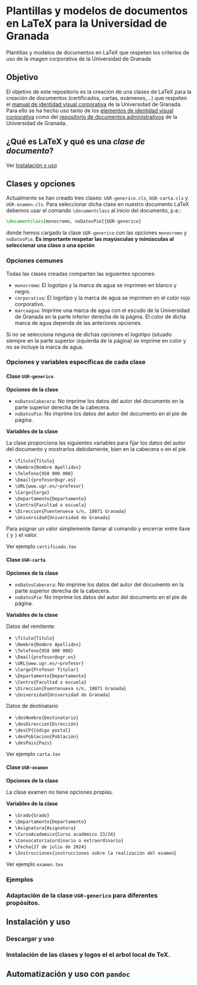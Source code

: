 # Plantillas y modelos de documentos en LaTeX para la Universidad de Granada

Plantillas y modelos de documentos en LaTeX que respeten los criterios de uso de la imagen corporativa de la Universidad de Granada

## Objetivo

El objetivo de este repositorio es la creación de una clases de LaTeX para la creación de documentos (certificados, cartas, exámenes,...) que respeten el [manual de identidad visual corporativa](https://secretariageneral.ugr.es/sites/webugr/secretariageneral/public/inline-files/Manual_IVC_UGR_1.pdf) de la Universidad de Granada. Para ello se ha hecho uso tanto de los [elementos de identidad visual corporativa](https://secretariageneral.ugr.es/informacion/servicios/identidad-visual/descarga) como del [repositorio de documentos administrativos](https://institucional.ugr.es/areas/coordinacion-y-proyectos/proyectos/homogeneizacion/documentos-administrativos/repositorio) de la Universidad de Granada.

## ¿Qué es LaTeX y qué es una *clase de documento*?

Ver [Instalación y uso](#instalacion-y-uso)

## Clases y opciones
Actualmente se han creado tres clases: `UGR-generico.cls`, `UGR-carta.cls` y `UGR-examen.cls`. Para seleccionar dicha clase en nuestro documento LaTeX debemos usar el comando `\documentclass` al inicio del documento, p.e.:
```tex
\documentclass[monocromo, noDatosPie]{UGR-generico}
```
donde hemos cargado la clase `UGR-generico` con las opciones `monocromo` y `noDatosPie`. **Es importante respetar las mayúsculas y minúsculas al seleccionar una clase o una opción**

### Opciones comunes
Todas las clases creadas comparten las siguientes opciones:
- `monocromo`: El logotipo y la marca de agua se imprimen en blanco y negro.
- `corporativo`: El logotipo y la marca de agua se imprimen en el color rojo corporativo.
- `marcaagua`: Imprime una marca de agua con el escudo de la Universidad de Granada en la parte inferior derecha de la página. El color de dicha marca de agua depende de las anteriores opciones.

Si no se selecciona ninguna de dichas opciones el logotipo (situado siempre en la parte superior izquierda de la página) se imprime en color y no se incluye la marca de agua.
### Opciones y variables específicas de cada clase

#### Clase `UGR-generico`
**Opciones de la clase**

- `noDatosCabecera`: No imprime los datos del autor del documento en la parte superior derecha de la cabecera.
- `noDatosPie`: No imprime los datos del autor del documento en el pie de página.

**Variables de la clase**

La clase proporciona las siguientes variables para fijar los datos del autor del documento y mostrarlos debidamente, bien en la cabecera o en el pie.
 
- `\Titulo{Título}`
- `\Nombre{Nombre Apellidos}`
- `\Telefono{958 000 000}`
- `\Email{profesor@ugr.es}`
- `\URL{www.ugr.es/~profesor}`
- `\Cargo{Cargo}`
- `\Departamento{Departamento}`
- `\Centro{Facultad o escuela}`
- `\Direccion{Fuentenueva s/n, 18071 Granada}`
- `\Universidad{Universidad de Granada}`

Para asignar un valor simplemente llamar al comando y encerrar entre llave `{` y `}` el valor.

Ver ejemplo `certificado.tex`

#### Clase `UGR-carta`
**Opciones de la clase**
- `noDatosCabecera`: No imprime los datos del autor del documento en la parte superior derecha de la cabecera.
- `noDatosPie`: No imprime los datos del autor del documento en el pie de página.

**Variables de la clase**

Datos del remitente:

- `\Titulo{Título}`
- `\Nombre{Nombre Apellidos}`
- `\Telefono{958 000 000}`
- `\Email{profesor@ugr.es}`
- `\URL{www.ugr.es/~profesor}`
- `\Cargo{Profesor Titular}`
- `\Departamento{Departamento}`
- `\Centro{Facultad o escuela}`
- `\Direccion{Fuentenueva s/n, 18071 Granada}`
- `\Universidad{Universidad de Granada}`

Datos de destinatario
- `\desNombre{Destinatario}`
- `\desDireccion{Dirección}`
- `\desCP{Código postal}`
- `\desPoblacion{Población}`
- `\desPais{País}`

Ver ejemplo `carta.tex`

#### Clase `UGR-examen`
**Opciones de la clase**

La clase examen no tiene opciones propias.

**Variables de la clase**

- `\Grado{Grado}`
- `\Departamento{Departamento}`
- `\Asignatura{Asignatura}`
- `\CursoAcademico{Curso académico 23/24}`
- `\Convocatoria{ordinario o extraordinario}`
- `\Fecha{17 de julio de 2024}`
- `\Instrucciones{instrucciones sobre la realización del examen}`

Ver ejemplo `examen.tex`
### Ejemplos

### Adaptación de la clase `UGR-generico` para diferentes propósitos.

## Instalación y uso

### Descargar y uso

### Instalación de las clases y logos el el arbol local de TeX.

## Automatización y uso con `pandoc`

